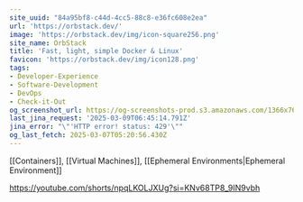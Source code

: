 ```yaml
---
site_uuid: "84a95bf8-c44d-4cc5-88c8-e36fc608e2ea"
url: 'https://orbstack.dev/'
image: 'https://orbstack.dev/img/icon-square256.png'
site_name: OrbStack
title: 'Fast, light, simple Docker & Linux'
favicon: 'https://orbstack.dev/img/icon128.png'
tags:
- Developer-Experience
- Software-Development
- DevOps
- Check-it-Out
og_screenshot_url: https://og-screenshots-prod.s3.amazonaws.com/1366x768/80/false/71f9b2f378fb69ba2aede828f50a3faea381879467239d19c55fc6a12e383e49.jpeg
last_jina_request: '2025-03-09T06:45:14.791Z'
jina_error: "\"'HTTP error! status: 429'\""
og_last_fetch: 2025-03-07T05:20:56.430Z
---
```

[[Containers]], [[Virtual Machines]], [[Ephemeral Environments|Ephemeral Environment]]

https://youtube.com/shorts/npqLKOLJXUg?si=KNv68TP8_9IN9vbh
